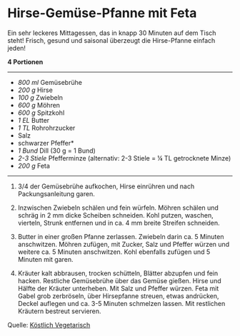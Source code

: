 # Hirse-Gemüse-Pfanne mit Feta

Ein sehr leckeres Mittagessen, das in knapp 30 Minuten auf dem Tisch steht! Frisch, gesund und saisonal überzeugt die Hirse-Pfanne einfach jeden!

**4 Portionen**

---

- *800 ml* Gemüsebrühe
- *200 g* Hirse
- *100 g* Zwiebeln
- *600 g* Möhren
- *600 g* Spitzkohl
- *1 EL* Butter
- *1 TL* Rohrohrzucker
- Salz
- schwarzer Pfeffer*
- *1 Bund*  Dill (30 g = 1 Bund)
- *2-3 Stiele* Pfefferminze (alternativ: 2-3 Stiele = ¼ TL getrocknete Minze)
- *200 g* Feta

---

1. 3/4 der Gemüsebrühe aufkochen, Hirse einrühren und nach Packungsanleitung garen.

2. Inzwischen Zwiebeln schälen und fein würfeln. Möhren schälen und schräg in 2 mm dicke Scheiben schneiden. Kohl putzen, waschen, vierteln, Strunk entfernen und in ca. 4 mm breite Streifen schneiden.

3. Butter in einer großen Pfanne zerlassen. Zwiebeln darin ca. 5 Minuten anschwitzen. Möhren zufügen, mit Zucker, Salz und Pfeffer würzen und weitere ca. 5 Minuten anschwitzen. Kohl ebenfalls zufügen und 5 Minuten mit garen.

4. Kräuter kalt abbrausen, trocken schütteln, Blätter abzupfen und fein hacken. Restliche Gemüsebrühe über das Gemüse gießen. Hirse und Hälfte der Kräuter unterheben. Mit Salz und Pfeffer würzen. Feta mit Gabel grob zerbröseln, über Hirsepfanne streuen, etwas andrücken, Deckel auflegen und ca. 3-5 Minuten schmelzen lassen. Mit restlichen Kräutern bestreut servieren.


Quelle: [Köstlich Vegetarisch](https://www.koestlich-vegetarisch.de/blog/hirse-gemuse-pfanne-mit-feta/)
